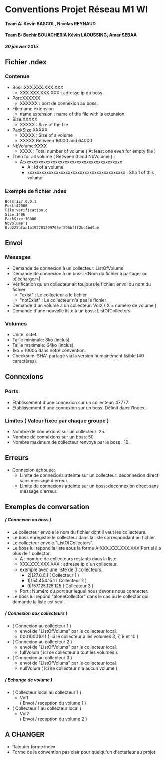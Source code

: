 # Conventions Projet Réseau M1 WI
#### Team A: Kevin BASCOL, Nicolas REYNAUD
#### Team B: Bachir BOUACHERIA Kévin LAOUSSING, Amar SEBAA
##### 30 janvier 2015

## Fichier .ndex
### Contenue
- Boss:XXX.XXX.XXX.XXX
	- XXX.XXX.XXX.XXX : adresse ip du boss.
- Port:XXXXXX
	- XXXXXX : port de connexion au boss.
- File:name.extension
	- name.extension : name of the file with is extension
- Size:XXXXX
	- XXXXX : Size of the file
- PackSize:XXXXX
    - XXXXX : Size of a volume
    - XXXXX Between 16000 and 64000
- NbVolume:XXXX
    - XXXX : Total number of volume ( At least one even for empty file )
- Then for all volume ( Between 0 and NbVolume ) :
    - A:xxxxxxxxxxxxxxxxxxxxxxxxxxxxxxxxxxxxxxxxx
        - A : Id of a volume 
        - xxxxxxxxxxxxxxxxxxxxxxxxxxxxxxxxxxxxxxxxx : Sha 1 of this volume
        
### Exemple de fichier .ndex
```
Boss:127.0.0.1
Port:42000
File:verification.c
Size:1406
PackSize:16000
NbVolume:1
0:d225bfaa1b192201299705ef596bfff2bc1bd9ae
```

## Envoi
### Messages
- Demande de connexion à un collecteur: ListOfVolums
- Demande de connexion à un boss: <Nom du fichier à partager ou télécharger>|<Port de Connexion>
- Vérification qu'un collecteur ait toujours le fichier: envoi du nom du fichier
	- "exist" : Le collecteur a le fichier
	- "notExist" : Le collecteur n'a pas le fichier
- Demande d'un volume à un collecteur: VolX ( X = numéro de volume ) 
- Demande d'une nouvelle liste à un boss: ListOfCollectors

### Volumes
- Unité: octet.
- Taille minimale: 8ko (inclus).
- Taille maximale: 64ko (inclus).
- 1ko = 1000o dans notre convention.
- Checksum: SHA1 partagé via la version humainement lisible (40 caractères).

## Connexions
### Ports
- Établissement d'une connexion sur un collecteur: 47777.
- Établissement d'une connexion sur un boss: Définit dans l'Index.

### Limites ( Valeur fixée par chaque groupe )
- Nombre de connexions sur un collecteur: 25.
- Nombre de connexions sur un boss: 50.
- Nombre maximum de collecteur renvoyé par le boss : 10.

## Erreurs
- Connexion échouée:
	- Limite de connexions atteinte sur un collecteur: deconnexion direct sans message d'erreur.
	- Limite de connexions atteinte sur un boss: deconnexion direct sans message d'erreur.

## Exemples de conversation

##### ( Connexion au boss ) 
- Le collecteur envoie le nom du fichier dont il veut les collecteurs.
- Le boss enregistre le collecteur dans la liste correspondant au fichier.
- Le collecteur envoie "ListOfCollectors".
- Le boss lui repond la liste sous la forme A|XXX.XXX.XXX.XXX|Port si il a plus de 1 collector.
 	- A : nombre de collecteurs restants dans la liste.
 	- XXX.XXX.XXX.XXX : adresse ip d'un collecteur.
 	- exemple avec une liste de 3 collecteurs:
		- 2|127.0.0.1            ( Collecteur 1 ) 
		- 1|154.454.15.1         ( Collecteur 2 ) 
		- 0|157.125.125.125      ( Collecteur 3 ) 
 	- Port : Numéro du port sur lequel nous devons nous connecter.
- Le boss lui repond "aloneCollector" dans le cas ou le collector qui demande la liste est seul.

##### ( Connexion aux collecteurs ) 
- ( Connexion au collecteur 1 )
	- envoi de "ListOfVolums" par le collecteur local.
	- 00010001011 ( Ici le collecteur a les volumes 3, 7, 9 et 10 ).
- ( Connexion au collecteur 2 )
	- envoi de "ListOfVolums" par le collecteur local.
	- fullVolum ( ici se collecteur a tout les volumes ).
- ( Connexion au collecteur 3 )
	- envoi de "ListOfVolums" par le collecteur local.
	- nullVolum ( Ici se collecteur n'a aucun volume ).

##### ( Echange de volume ) 
- ( Collecteur local au collecteur 1 )  
	- Vol1  
	( Envoi / reception du volume 1 )  
- ( Collecteur 1 au collecteur local )  
	- Vol2  
	( Envoi / reception du volume 2 )  

## A CHANGER
- Rajouter forme index
- Forme de la convention pas clair pour quelqu'un d'exterieur au projet
